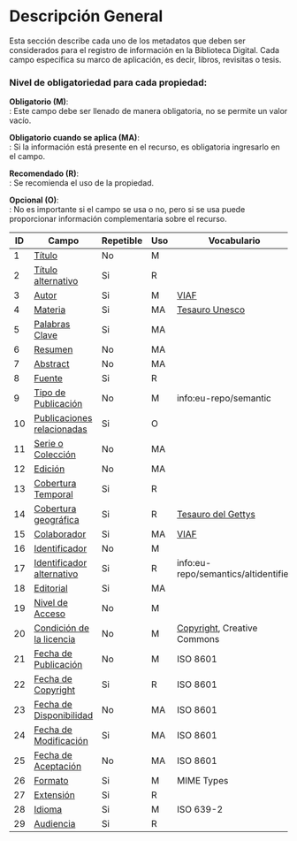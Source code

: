 # Descripción General 
Esta sección describe cada uno de los metadatos que deben ser considerados para el registro de información en la Biblioteca Digital. Cada campo especifica su marco de aplicación, es decir, libros, revisitas o tesis.

### Nivel de obligatoriedad para cada propiedad:  
    
__Obligatorio (M)__:   
:   Este campo debe ser llenado de manera obligatoria, no se permite un valor vacío.  

__Obligatorio cuando se aplica (MA)__:  
:   Si la información está presente en el recurso, es obligatoria ingresarlo en el campo.  

__Recomendado (R)__:  
:   Se recomienda el uso de la propiedad.  

__Opcional (O)__:  
:   No es importante si el campo se usa o no, pero si se usa puede proporcionar información complementaria sobre el recurso.  
  
  

|  ID |             Campo         | Repetible | Uso |   Vocabulario                    |
| --- | ------------------------- | --------- | --- | -------------------------------- |
|1    | [Título](titulo.md)                     | No        | M   |                                  | 
|2    | [Título alternativo](tit_alter.md)      | Si        | R  |                                  | 
|3    | [Autor](autor.md)                       | Si        | M   |       [VIAF](http://viaf.org/)   | 
|4    | [Materia](materia.md)                   | Si        | MA  | [Tesauro Unesco](http://vocabularies.unesco.org/browser/thesaurus/es/)                   | 
|5    | [Palabras Clave](pclave.md)             | Si        | MA  |                                  | 
|6    | [Resumen](resumen.md)                   | No        | MA  |                                  | 
|7    | [Abstract](abstract.md)                 | No        | MA  |                                  | 
|8    | [Fuente](fuente.md)                     | Si        | R   |                                  | 
|9    | [Tipo de Publicación](tipo_pub.md)      | No        | M   | info:eu-repo/semantic            | 
|10   | [Publicaciones relacionadas](pub_rel.md)| Si        | O   |                                  | 
|11   | [Serie o Colección](serie.md)           | No        | MA  |                                  | 
|12   | [Edición](edicion.md)                   | No        | MA  |                                  | 
|13   | [Cobertura Temporal](cob_temp.md)       | Si        | R   |                                  | 
|14   | [Cobertura geográfica](cob_geo.md)      | Si        | R   | [Tesauro del Gettys](https://www.getty.edu/research/tools/vocabularies/tgn/)               | 
|15   | [Colaborador](colaborador.md)           | Si        | MA  |      [VIAF](http://viaf.org/)    | 
|16   | [Identificador](identif.md)             | No        | M   |                                  | 
|17   | [Identificador alternativo](identif_alter.md) | Si        | R   | info:eu-repo/semantics/altidentifier             | 
|18   | [Editorial](editorial.md)               | Si        | MA  |                                  | 
|19   | [Nivel de Acceso](acceso.md)            | No        | M   |                                  | 
|20   | [Condición de la licencia](licencia.md) | No        | M   | [Copyright](https://rightsstatements.org/),  Creative Commons   | 
|21   | [Fecha de Publicación](fpublicacion.md) | No        | M   |        ISO 8601                  | 
|22   | [Fecha de Copyright](fcopyright.md)     | Si        | R   |        ISO 8601                  | 
|23   | [Fecha de Disponibilidad](fdisp.md)     | No        | MA  |          ISO 8601                | 
|24   | [Fecha de Modificación](fmodif.md)      | Si        | MA  |          ISO 8601                | 
|25   | [Fecha de Aceptación](facept.md)        | No        | MA  |          ISO 8601                | 
|26   | [Formato](formato.md)                   | Si        | M   | MIME Types                       | 
|27   | [Extensión](paginas.md)                 | Si        | R   |                                  | 
|28   | [Idioma](idioma.md)                     | Si        | M   | ISO 639-2                                 | 
|29   | [Audiencia](audiencia.md)               | Si        | R   |                         | 
